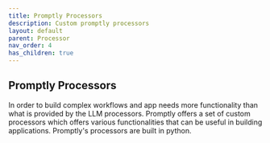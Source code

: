 ```yaml
---
title: Promptly Processors
description: Custom promptly processors
layout: default
parent: Processor
nav_order: 4
has_children: true
---
```


## Promptly Processors

In order to build complex workflows and app needs more functionality than what is provided by the LLM processors. Promptly offers a set of custom processors which offers various functionalities that can be useful in building applications. Promptly's processors are built in python. 